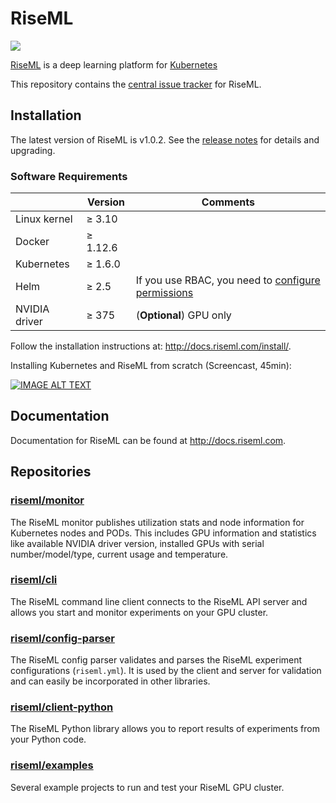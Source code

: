 # RiseML

<img src="https://cdn.riseml.com/img/banner_github_blueprint.png" />

[RiseML](https://riseml.com) is a deep learning platform for [Kubernetes](https://kubernetes.io)

This repository contains the [central issue tracker](https://github.com/riseml/riseml/issues) for RiseML.

## Installation

The latest version of RiseML is v1.0.2. See the [release notes](RELEASES.md#riseml-v102-20180117) for details and upgrading.

### Software Requirements

|               | Version   | Comments                |
| ------------- | --------- | ----------------------- |
| Linux kernel  | ≥ 3.10    |                         |
| Docker        | ≥ 1.12.6  |                         |
| Kubernetes    | ≥ 1.6.0   |                         |
| Helm          | ≥ 2.5     | If you use RBAC, you need to [configure permissions](http://docs.riseml.com/install/kubernetes.html#helm-setup) |
| NVIDIA driver | ≥ 375     | (**Optional**) GPU only |

Follow the installation instructions at: <http://docs.riseml.com/install/>.

Installing Kubernetes and RiseML from scratch (Screencast, 45min):

[![IMAGE ALT TEXT](http://img.youtube.com/vi/7GU1Z6TFtA0/0.jpg)](http://www.youtube.com/watch?v=7GU1Z6TFtA0 "Installing Kubernetes and RiseML from scratch")

## Documentation

Documentation for RiseML can be found at <http://docs.riseml.com>.

## Repositories

### [riseml/monitor](https://github.com/riseml/monitor)

The RiseML monitor publishes utilization stats and node information for Kubernetes nodes and PODs.
This includes GPU information and statistics like available NVIDIA driver version, installed GPUs with serial number/model/type, current  usage and temperature.

### [riseml/cli](https://github.com/riseml/cli)

The RiseML command line client connects to the RiseML API server and allows you start and monitor experiments on your GPU cluster.

### [riseml/config-parser](https://github.com/riseml/config-parser)

The RiseML config parser validates and parses the RiseML experiment configurations (`riseml.yml`).
It is used by the client and server for validation and can easily be incorporated in other libraries.

### [riseml/client-python](https://github.com/riseml/client-python)

The RiseML Python library allows you to report results of experiments from your Python code.

### [riseml/examples](https://github.com/riseml/examples)

Several example projects to run and test your RiseML GPU cluster.
